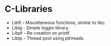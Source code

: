 # C-Libraries

* Libft - Miscellaneous functions, similar to libc.
* Liblg - Simple loggin library.
* Libpf - Re-creation on printf.
* Libtp - Thread pool using pthreads.

